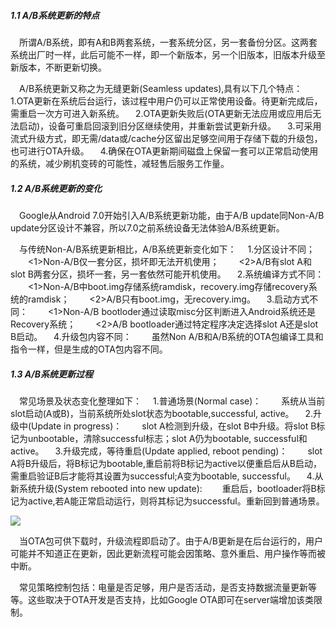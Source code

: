 ##### 1.1 A/B系统更新的特点

&emsp;所谓A/B系统，即有A和B两套系统，一套系统分区，另一套备份分区。这两套系统出厂时一样，此后可能不一样，即一个新版本，另一个旧版本，旧版本升级至新版本，不断更新切换。

&emsp;A/B系统更新又称之为无缝更新(Seamless updates),具有以下几个特点：
&emsp;1.OTA更新在系统后台运行，该过程中用户仍可以正常使用设备。待更新完成后，需重启一次方可进入新系统。
&emsp;2.OTA更新失败后(OTA更新无法应用或应用后无法启动)，设备可重启回滚到旧分区继续使用，并重新尝试更新升级。
&emsp;3.可采用流式升级方式，即无需/data或/cache分区留出足够空间用于存储下载的升级包，也可进行OTA升级。
&emsp;4.确保在OTA更新期间磁盘上保留一套可以正常启动使用的系统，减少刷机变砖的可能性，减轻售后服务工作量。

##### 1.2 A/B系统更新的变化

&emsp;Google从Android 7.0开始引入A/B系统更新功能，由于A/B update同Non-A/B update分区设计不兼容，所以7.0之前系统设备无法体验A/B系统更新。

&emsp;与传统Non-A/B系统更新相比，A/B系统更新变化如下：
&emsp;1.分区设计不同；
&emsp;&emsp;<1>Non-A/B仅一套分区，损坏即无法开机使用；
&emsp;&emsp;<2>A/B有slot A和slot B两套分区，损坏一套，另一套依然可能开机使用。
&emsp;2.系统编译方式不同：
&emsp;&emsp;<1>Non-A/B中boot.img存储系统ramdisk，recovery.img存储recovery系统的ramdisk；
&emsp;&emsp;<2>A/B只有boot.img，无recovery.img。
&emsp;3.启动方式不同：
&emsp;&emsp;<1>Non-A/B bootloder通过读取misc分区判断进入Android系统还是Recovery系统；
&emsp;&emsp;<2>A/B bootloader通过特定程序决定选择slot A还是slot B启动。
&emsp;4.升级包内容不同：
&emsp;&emsp;虽然Non A/B和A/B系统的OTA包编译工具和指令一样，但是生成的OTA包内容不同。


##### 1.3 A/B系统更新过程

&emsp;常见场景及状态变化整理如下：
&emsp;1.普通场景(Normal case)：
&emsp;&emsp;系统从当前slot启动(A或B)，当前系统所处slot状态为bootable,successful, active。
&emsp;2.升级中(Update in progress)：
&emsp;&emsp;slot A检测到升级，在slot B中升级。将slot B标记为unbootable，清除successful标志；slot A仍为bootable, successful和active。
&emsp;3.升级完成，等待重启(Update applied, reboot pending)：
&emsp;&emsp;slot A将B升级后，将B标记为bootable,重启前将B标记为active以便重启后从B启动，需重启验证B后才能将其设置为successful;A变为bootable, successful。
&emsp;4.从新系统升级(System rebooted into new update):
&emsp;&emsp;重启后，bootloader将B标记为active,若A能正常启动运行，则将其标记为successful。重新回到普通场景。

![](https://xiezeyangcn.github.io/alexblog.github.io/assets/images/2018-06-30-ab-update-introduce/ab_update_slot_status.png)

&emsp;当OTA包可供下载时，升级流程即启动了。由于A/B更新是在后台运行的，用户可能并不知道正在更新，因此更新流程可能会因策略、意外重启、用户操作等而被中断。

&emsp;常见策略控制包括：电量是否足够，用户是否活动，是否支持数据流量更新等等。这些取决于OTA开发是否支持，比如Google OTA即可在server端增加该类限制。

